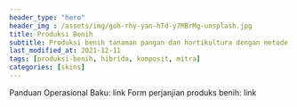 ```yaml
---
header_type: "hero"
header_img : /assets/img/goh-rhy-yan-hTd-y7MBrMg-unsplash.jpg
title: Produksi Benih
subtitle: Produksi benih tanaman pangan dan hortikultura dengan metode produksi benih konvensional
last_modified_at: 2021-12-11
tags: [produksi-benih, hibrida, komposit, mitra]
categories: [skins]
---
```



Panduan Operasional Baku: link
Form perjanjian produks benih: link
